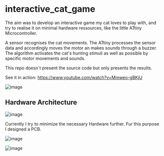 # interactive_cat_game

The aim was to develop an interactive game my cat loves to play with, and try to realise it on minimal hardware ressources, like the little ATtiny Microcontroller. 

A sensor recognises the cat movements. The ATtiny processes the sensor data and accordingly moves the motor an makes sounds through a buzzer. The algorithm activates the cat's hunting stimuli as well as possible by specific motor movements and sounds.

This repo doesn´t present the source code but only presents the results. 

See it in action:
https://www.youtube.com/watch?v=Mmweo-gBKjU


![image](https://github.com/timbaland-ES/interactive_cat_game/assets/77269620/abfb9531-244f-4161-9226-e37d81b09a7a)


## Hardware Architecture

![image](https://github.com/timbaland-ES/interactive_cat_game/assets/77269620/9f3085e4-7630-4b60-8dd4-5b6470a37182)


Currently I try to minimize the necessary Hardware further. Fur this purpose I designed a PCB. 

![image](https://github.com/timbaland-ES/interactive_cat_game/assets/77269620/a0f8ba38-c255-4171-a6cd-c94d6bb18206)

![image](https://github.com/timbaland-ES/interactive_cat_game/assets/77269620/d106ea86-cfa2-4d19-bf68-ff84ffbbf398)



